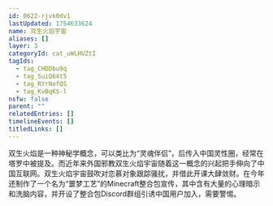 ```yaml
---
id: 0622-rjvk0dv1
lastUpdated: 1754633624
name: 双生火焰宇宙
aliases: []
layer: 3
categoryId: cat_uWLHUZtI
tagIds:
  - tag_CHDDbu9q
  - tag_5uiQ64t5
  - tag_RYrNofQS
  - tag_KvBqKS-l
nsfw: false
parent: ""
relatedEntries: []
timelineEvents: []
titledLinks: []
---
```


双生火焰是一种神秘学概念，可以类比为“灵魂伴侣”，后传入中国灵性圈，经常在塔罗中被提及。而近年来外国邪教双生火焰宇宙随着这一概念的兴起把手伸向了中国互联网。双生火焰宇宙鼓吹对恋慕对象跟踪骚扰，并借此开课大肆敛财。在今年还制作了一个名为“噩梦工艺”的Minecraft整合包宣传，其中含有大量的心理暗示和洗脑内容，并开设了整合包Discord群组引诱中国用户加入，需要警惕。